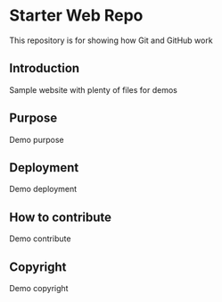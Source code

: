 # Starter Web Repo

This repository is for showing how Git and GitHub work

## Introduction

Sample website with plenty of files for demos

## Purpose

Demo purpose

## Deployment

Demo deployment

## How to contribute

Demo contribute

## Copyright

Demo copyright
